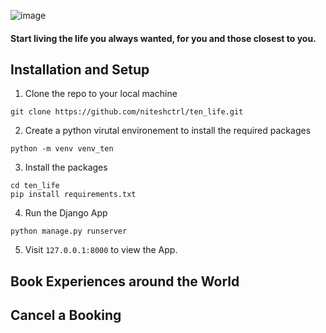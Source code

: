 ![image](https://github.com/user-attachments/assets/bd74ddab-16c1-474d-b5f8-685c1c1d0aad)

#### Start living the life you always wanted, for you and those closest to you.


## Installation and Setup

1. Clone the repo to your local machine
```
git clone https://github.com/niteshctrl/ten_life.git
```

2. Create a python virutal environement to install the required packages
```
python -m venv venv_ten
```

3. Install the packages
```
cd ten_life
pip install requirements.txt
```

4. Run the Django App
```
python manage.py runserver
```

5. Visit ```127.0.0.1:8000``` to view the App.

## Book Experiences around the World


## Cancel a Booking
